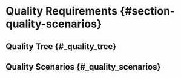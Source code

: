 Quality Requirements {#section-quality-scenarios}
====================

Quality Tree {#_quality_tree}
------------

Quality Scenarios {#_quality_scenarios}
-----------------
